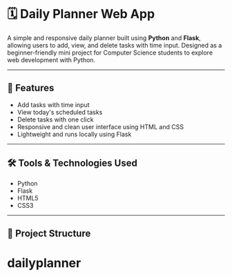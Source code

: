 # 🗓️ Daily Planner Web App

A simple and responsive daily planner built using **Python** and **Flask**, allowing users to add, view, and delete tasks with time input. Designed as a beginner-friendly mini project for Computer Science students to explore web development with Python.

---

## 🔧 Features

- Add tasks with time input
- View today's scheduled tasks
- Delete tasks with one click
- Responsive and clean user interface using HTML and CSS
- Lightweight and runs locally using Flask

---

## 🛠️ Tools & Technologies Used

- Python
- Flask
- HTML5
- CSS3

---

## 📁 Project Structure

# dailyplanner
